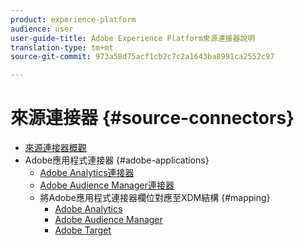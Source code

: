 ```yaml
---
product: experience-platform
audience: user
user-guide-title: Adobe Experience Platform來源連接器說明
translation-type: tm+mt
source-git-commit: 973a58d75acf1cb2c7c2a1643ba8991ca2552c97

---
```



# 來源連接器 {#source-connectors}

- [來源連接器概觀](home.md)
- Adobe應用程式連接器 {#adobe-applications}
   - [Adobe Analytics連接器](ui/adobe-applications/analytics.md)
   - [Adobe Audience Manager連接器](ui/adobe-applications/audience-manager.md)
   - 將Adobe應用程式連接器欄位對應至XDM結構 {#mapping}
      - [Adobe Analytics](ui/adobe-applications/analytics-mapping.md)
      - [Adobe Audience Manager](ui/adobe-applications/audience-manager-mapping.md)
      - [Adobe Target](ui/adobe-applications/target-mapping.md)